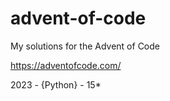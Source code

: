 # advent-of-code
My solutions for the Advent of Code

https://adventofcode.com/

2023 - {Python} - 15*
